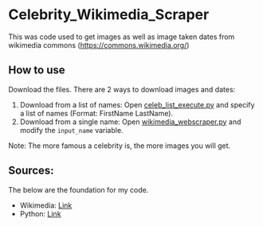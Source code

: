 # Celebrity_Wikimedia_Scraper
This was code used to get images as well as image taken dates from wikimedia commons (https://commons.wikimedia.org/)

## How to use
Download the files. There are 2 ways to download images and dates:

1. Download from a list of names: Open [celeb_list_execute.py](../celeb_list_execute.py) and specify a list of names (Format: FirstName LastName).
2. Download from a single name: Open [wikimedia_webscraper.py](../wikimedia_webscraper.py) and modify the `input_name` variable.

Note: The more famous a celebrity is, the more images you will get.

## Sources:

The below are the foundation for my code.

- Wikimedia: [Link](https://commons.wikimedia.org/wiki/Commons:Download_tools)
- Python: [Link](https://colab.research.google.com/drive/12jGo_tm2bAD7NRiqxvF-XfKfEWgKIx4X#scrollTo=sDL9EihTwBaC&uniqifier=1)
